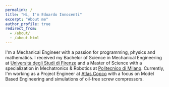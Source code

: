 ```yaml
---
permalink: /
title: "Hi, I'm Edoardo Innocenti"
excerpt: "About me"
author_profile: true
redirect_from: 
  - /about/
  - /about.html
---
```

I'm a Mechanical Engineer with a passion for programming, physics and mathematics.
I received my Bachelor of Science in Mechanical Engineering at [Università degli Studi di Firenze](https://www.unifi.it/) and a Master of Science with a specialization in Mechatronics & Robotics at [Politecnico di Milano](https://www.polimi.it/).
Currently, I'm working as a Project Engineer at [Atlas Copco](https://www.atlascopco.com/) with a focus on Model Based Engineering and simulations of oil-free screw compressors.
